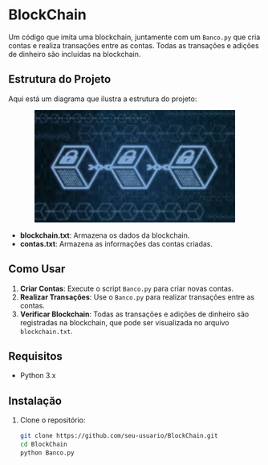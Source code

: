 # BlockChain

Um código que imita uma blockchain, juntamente com um `Banco.py` que cria contas e realiza transações entre as contas. Todas as transações e adições de dinheiro são incluídas na blockchain.

## Estrutura do Projeto
Aqui está um diagrama que ilustra a estrutura do projeto:
<p align="center">
  <img src="https://github.com/CarlosMikaelCardoso/BlockChain/blob/main/blockchain.jpeg?raw=true" alt="Diagrama da Estrutura do Projeto" width="400">
</p>

- **blockchain.txt**: Armazena os dados da blockchain.
- **contas.txt**: Armazena as informações das contas criadas.

## Como Usar

1. **Criar Contas**: Execute o script `Banco.py` para criar novas contas.
2. **Realizar Transações**: Use o `Banco.py` para realizar transações entre as contas.
3. **Verificar Blockchain**: Todas as transações e adições de dinheiro são registradas na blockchain, que pode ser visualizada no arquivo `blockchain.txt`.

## Requisitos

- Python 3.x

## Instalação

1. Clone o repositório:
   ```bash
   git clone https://github.com/seu-usuario/BlockChain.git
   cd BlockChain
   python Banco.py
